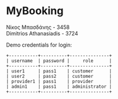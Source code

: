 # MyBooking
Νίκος Μπασδάνης - 3458  
Dimitrios Athanasiadis - 3724

Demo credentials for login:
```
+-----------+----------+---------------+
| username  | password |     role      |
+-----------+----------+---------------+
| user1     | pass1    | customer      |
| user2     | pass2    | customer      |
| provider1 | pass1    | provider      |
| admin1    | pass1    | administrator |
+-----------+----------+---------------+
```